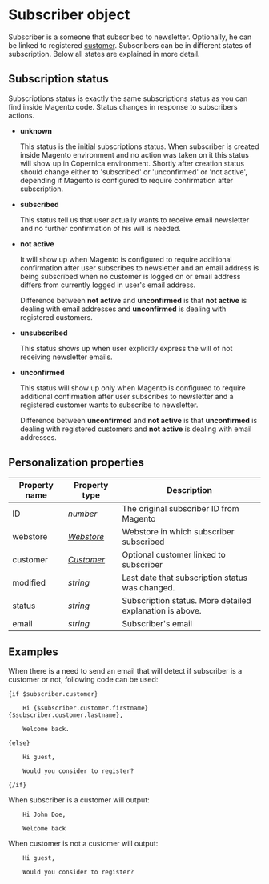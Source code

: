 # Subscriber object

Subscriber is a someone that subscribed to newsletter. Optionally, he can be 
linked to registered [customer](copernica-docs:MarketingSuite/magento-integration/object/customer). 
Subscribers can be in different states of subscription. Below all states are
explained in more detail.

## Subscription status

Subscriptions status is exactly the same subscriptions status as you can find
inside Magento code. Status changes in response to subscribers actions.

* **unknown**

  This status is the initial subscriptions status. When subscriber is created 
  inside Magento environment and no action was taken on it this status will show
  up in Copernica environment. Shortly after creation status should change either
  to 'subscribed' or 'unconfirmed' or 'not active', depending if Magento 
  is configured to require confirmation after subscription.
  
* **subscribed**

  This status tell us that user actually wants to receive email newsletter and
  no further confirmation of his will is needed.
  
* **not active**

  It will show up when Magento is configured to require additional confirmation 
  after user subscribes to newsletter and an email address is being subscribed 
  when no customer is logged on or email address differs from currently logged 
  in user's email address.
  
  Difference between **not active** and **unconfirmed** is that **not active**
  is dealing with email addresses and **unconfirmed** is dealing with registered
  customers.
  
* **unsubscribed**
  
  This status shows up when user explicitly express the will of not receiving 
  newsletter emails.

* **unconfirmed**
 
  This status will show up only when Magento is configured to require additional 
  confirmation after user subscribes to newsletter and a registered customer 
  wants to subscribe to newsletter.
  
  Difference between **unconfirmed** and **not active** is that **unconfirmed**
  is dealing with registered customers and **not active** is dealing with email
  addresses.

## Personalization properties

| Property name | Property type                                                                    | Description                                              |
|---------------|----------------------------------------------------------------------------------|----------------------------------------------------------|
| ID            | _number_                                                                         | The original subscriber ID from Magento                  |
| webstore      | _[Webstore](copernica-docs:MarketingSuite/magento-integration/object/webstore)_  | Webstore in which subscriber subscribed                  |
| customer      | _[Customer](copernica-docs:MarketingSuite/magento-integration/object/customer)_  | Optional customer linked to subscriber                   |
| modified      | _string_                                                                         | Last date that subscription status was changed.          |
| status        | _string_                                                                         | Subscription status. More detailed explanation is above. |
| email         | _string_                                                                         | Subscriber's email                                       |

## Examples

When there is a need to send an email that will detect if subscriber is 
a customer or not, following code can be used:

```
{if $subscriber.customer}

    Hi {$subscriber.customer.firstname} {$subscriber.customer.lastname},
    
    Welcome back.

{else}

    Hi guest,
    
    Would you consider to register?

{/if}
```

When subscriber is a customer will output:

```
    Hi John Doe,
    
    Welcome back
```

When customer is not a customer will output:

```
    Hi guest,
    
    Would you consider to register?
```
